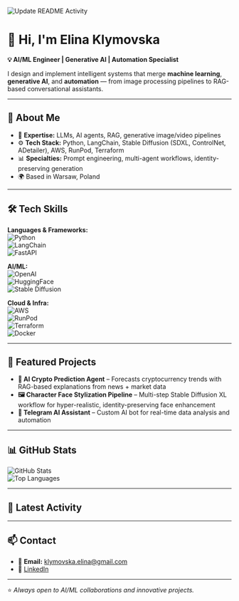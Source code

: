 ![Update README Activity](https://github.com/ElinaKlymovska/ElinaKlymovska/actions/workflows/activity.yml/badge.svg)

# 👋 Hi, I'm Elina Klymovska  

**💡 AI/ML Engineer | Generative AI | Automation Specialist**  

I design and implement intelligent systems that merge **machine learning**, **generative AI**, and **automation** — from image processing pipelines to RAG-based conversational assistants.  

---

## 🚀 About Me  
- 🧠 **Expertise:** LLMs, AI agents, RAG, generative image/video pipelines  
- ⚙️ **Tech Stack:** Python, LangChain, Stable Diffusion (SDXL, ControlNet, ADetailer), AWS, RunPod, Terraform  
- 📊 **Specialties:** Prompt engineering, multi-agent workflows, identity-preserving generation  
- 🌍 Based in Warsaw, Poland  

---


## 🛠 Tech Skills  

**Languages & Frameworks:**  
![Python](https://img.shields.io/badge/Python-3670A0?logo=python&logoColor=ffdd54)  
![LangChain](https://img.shields.io/badge/LangChain-000000?logo=chainlink&logoColor=white)  
![FastAPI](https://img.shields.io/badge/FastAPI-009688?logo=fastapi&logoColor=white)  

**AI/ML:**  
![OpenAI](https://img.shields.io/badge/OpenAI-412991?logo=openai&logoColor=white)  
![HuggingFace](https://img.shields.io/badge/HuggingFace-FFD21E?logo=huggingface&logoColor=black)  
![Stable Diffusion](https://img.shields.io/badge/Stable_Diffusion-FF6F61?logo=artstation&logoColor=white)  

**Cloud & Infra:**  
![AWS](https://img.shields.io/badge/AWS-FF9900?logo=amazon-aws&logoColor=white)  
![RunPod](https://img.shields.io/badge/RunPod-2D2D2D?logo=serverless&logoColor=white)  
![Terraform](https://img.shields.io/badge/Terraform-623CE4?logo=terraform&logoColor=white)  
![Docker](https://img.shields.io/badge/Docker-2496ED?logo=docker&logoColor=white)  

---

## 📌 Featured Projects  
- **🔮 AI Crypto Prediction Agent** – Forecasts cryptocurrency trends with RAG-based explanations from news + market data  
- **🖼 Character Face Stylization Pipeline** – Multi-step Stable Diffusion XL workflow for hyper-realistic, identity-preserving face enhancement  
- **🤖 Telegram AI Assistant** – Custom AI bot for real-time data analysis and automation  

---

## 📊 GitHub Stats  
![GitHub Stats](https://github-readme-stats.vercel.app/api?username=ElinaKlymovska&show_icons=true&theme=radical)  
![Top Languages](https://github-readme-stats.vercel.app/api/top-langs/?username=ElinaKlymovska&layout=compact&theme=radical)  

---

## 📝 Latest Activity
<!--START_SECTION:activity-->
<!--END_SECTION:activity-->


---

## 📫 Contact  
- 📧 **Email:** klymovska.elina@gmail.com  
- 💼 [LinkedIn](https://www.linkedin.com/in/elina-klymovska)  

---
⭐ *Always open to AI/ML collaborations and innovative projects.*
